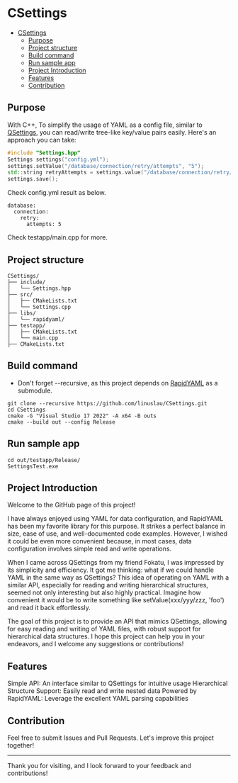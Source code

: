 # CSettings

- [CSettings](#csettings)
  - [Purpose](#purpose)
  - [Project structure](#project-structure)
  - [Build command](#build-command)
  - [Run sample app](#run-sample-app)
  - [Project Introduction](#project-introduction)
  - [Features](#features)
  - [Contribution](#contribution)

## Purpose
With C++, To simplify the usage of YAML as a config file, similar to [QSettings](https://doc.qt.io/qt-6/qsettings.html), you can read/write tree-like key/value pairs easily. Here's an approach you can take:

```cpp
#include "Settings.hpp"
Settings settings("config.yml");
settings.setValue("/database/connection/retry/attempts", "5");
std::string retryAttempts = settings.value("/database/connection/retry/attempts");
settings.save();
```
Check config.yml result as below.
```
database:
  connection:
    retry:
      attempts: 5
```

Check testapp/main.cpp for more.

## Project structure
```
CSettings/
├── include/
│   └── Settings.hpp
├── src/
│   ├── CMakeLists.txt
│   └── Settings.cpp
├── libs/
│   └── rapidyaml/
├── testapp/
│   ├── CMakeLists.txt
│   └── main.cpp
├── CMakeLists.txt
```

## Build command
- Don't forget --recursive, as this project depends on [RapidYAML](https://github.com/biojppm/rapidyaml) as a submodule.

```
git clone --recursive https://github.com/linuslau/CSettings.git
cd CSettings
cmake -G "Visual Studio 17 2022" -A x64 -B outs
cmake --build out --config Release
```

## Run sample app
```
cd out/testapp/Release/
SettingsTest.exe
```

## Project Introduction

Welcome to the GitHub page of this project!

I have always enjoyed using YAML for data configuration, and RapidYAML has been my favorite library for this purpose. It strikes a perfect balance in size, ease of use, and well-documented code examples. However, I wished it could be even more convenient because, in most cases, data configuration involves simple read and write operations.

When I came across QSettings from my friend Fokatu, I was impressed by its simplicity and efficiency. It got me thinking: what if we could handle YAML in the same way as QSettings? This idea of operating on YAML with a similar API, especially for reading and writing hierarchical structures, seemed not only interesting but also highly practical. Imagine how convenient it would be to write something like setValue(xxx/yyy/zzz, 'foo') and read it back effortlessly.

The goal of this project is to provide an API that mimics QSettings, allowing for easy reading and writing of YAML files, with robust support for hierarchical data structures. I hope this project can help you in your endeavors, and I welcome any suggestions or contributions!

## Features

Simple API: An interface similar to QSettings for intuitive usage
Hierarchical Structure Support: Easily read and write nested data
Powered by RapidYAML: Leverage the excellent YAML parsing capabilities

## Contribution

Feel free to submit Issues and Pull Requests. Let's improve this project together!

___

Thank you for visiting, and I look forward to your feedback and contributions!
